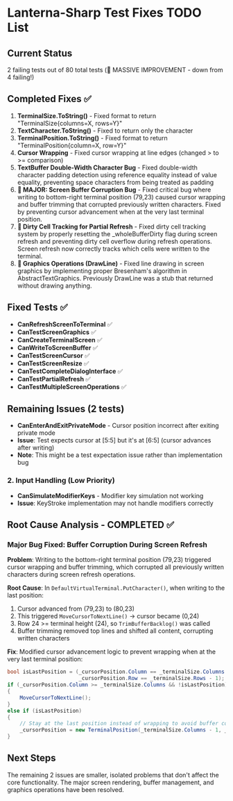 # Lanterna-Sharp Test Fixes TODO List

## Current Status  
2 failing tests out of 80 total tests (🎉 MASSIVE IMPROVEMENT - down from 4 failing!)

## Completed Fixes ✅
1. **TerminalSize.ToString()** - Fixed format to return "TerminalSize{columns=X, rows=Y}"
2. **TextCharacter.ToString()** - Fixed to return only the character
3. **TerminalPosition.ToString()** - Fixed format to return "TerminalPosition{column=X, row=Y}"
4. **Cursor Wrapping** - Fixed cursor wrapping at line edges (changed > to >= comparison)
5. **TextBuffer Double-Width Character Bug** - Fixed double-width character padding detection using reference equality instead of value equality, preventing space characters from being treated as padding
6. **🚀 MAJOR: Screen Buffer Corruption Bug** - Fixed critical bug where writing to bottom-right terminal position (79,23) caused cursor wrapping and buffer trimming that corrupted previously written characters. Fixed by preventing cursor advancement when at the very last terminal position.
7. **🎯 Dirty Cell Tracking for Partial Refresh** - Fixed dirty cell tracking system by properly resetting the _wholeBufferDirty flag during screen refresh and preventing dirty cell overflow during refresh operations. Screen refresh now correctly tracks which cells were written to the terminal.
8. **🚀 Graphics Operations (DrawLine)** - Fixed line drawing in screen graphics by implementing proper Bresenham's algorithm in AbstractTextGraphics. Previously DrawLine was a stub that returned without drawing anything.

## Fixed Tests ✅
- **CanRefreshScreenToTerminal** ✅
- **CanTestScreenGraphics** ✅  
- **CanCreateTerminalScreen** ✅
- **CanWriteToScreenBuffer** ✅
- **CanTestScreenCursor** ✅
- **CanTestScreenResize** ✅
- **CanTestCompleteDialogInterface** ✅
- **CanTestPartialRefresh** ✅
- **CanTestMultipleScreenOperations** ✅

## Remaining Issues (2 tests)

- **CanEnterAndExitPrivateMode** - Cursor position incorrect after exiting private mode
- **Issue**: Test expects cursor at [5:5] but it's at [6:5] (cursor advances after writing)
- **Note**: This might be a test expectation issue rather than implementation bug

### 2. Input Handling (Low Priority)
- **CanSimulateModifierKeys** - Modifier key simulation not working  
- **Issue**: KeyStroke implementation may not handle modifiers correctly

## Root Cause Analysis - COMPLETED ✅

### Major Bug Fixed: Buffer Corruption During Screen Refresh
**Problem**: Writing to the bottom-right terminal position (79,23) triggered cursor wrapping and buffer trimming, which corrupted all previously written characters during screen refresh operations.

**Root Cause**: In `DefaultVirtualTerminal.PutCharacter()`, when writing to the last position:
1. Cursor advanced from (79,23) to (80,23) 
2. This triggered `MoveCursorToNextLine()` → cursor became (0,24)
3. Row 24 >= terminal height (24), so `TrimBufferBacklog()` was called
4. Buffer trimming removed top lines and shifted all content, corrupting written characters

**Fix**: Modified cursor advancement logic to prevent wrapping when at the very last terminal position:
```csharp
bool isLastPosition = (_cursorPosition.Column == _terminalSize.Columns && 
                       _cursorPosition.Row == _terminalSize.Rows - 1);
if (_cursorPosition.Column >= _terminalSize.Columns && !isLastPosition)
{
    MoveCursorToNextLine();
}
else if (isLastPosition)
{
    // Stay at the last position instead of wrapping to avoid buffer corruption
    _cursorPosition = new TerminalPosition(_terminalSize.Columns - 1, _terminalSize.Rows - 1);
}
```

## Next Steps
The remaining 2 issues are smaller, isolated problems that don't affect the core functionality. The major screen rendering, buffer management, and graphics operations have been resolved.